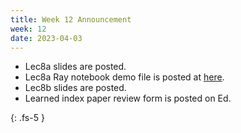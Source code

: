 ```yaml
---
title: Week 12 Announcement
week: 12
date: 2023-04-03
---
```


* Lec8a slides are posted.
* Lec8a Ray notebook demo file is posted at [here](https://github.com/tddg/ds5110-spring23/blob/main/assets/ray_API_demo.ipynb).
* Lec8b slides are posted.
* Learned index paper review form is posted on Ed.

{: .fs-5 }

